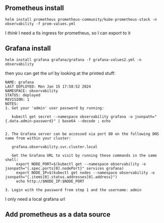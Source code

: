 ## Prometheus install

```
helm install prometheus prometheus-community/kube-prometheus-stack -n observability -f prom-values.yml
```

I _think_ I need a tls ingress for prometheus, so I can export to it

## Grafana install


```
helm install grafana grafana/grafana -f grafana-values2.yml -n observability
```

then you can get the url by looking at the printed stuff:

```
NAME: grafana
LAST DEPLOYED: Mon Jan 15 17:58:52 2024
NAMESPACE: observability
STATUS: deployed
REVISION: 1
NOTES:
1. Get your 'admin' user password by running:

   kubectl get secret --namespace observability grafana -o jsonpath="{.data.admin-password}" | base64 --decode ; echo


2. The Grafana server can be accessed via port 80 on the following DNS name from within your cluster:

   grafana.observability.svc.cluster.local

   Get the Grafana URL to visit by running these commands in the same shell:
     export NODE_PORT=$(kubectl get --namespace observability -o jsonpath="{.spec.ports[0].nodePort}" services grafana)
     export NODE_IP=$(kubectl get nodes --namespace observability -o jsonpath="{.items[0].status.addresses[0].address}")
     echo http://$NODE_IP:$NODE_PORT

3. Login with the password from step 1 and the username: admin
```

I only need a local grafana url

## Add prometheus as a data source
